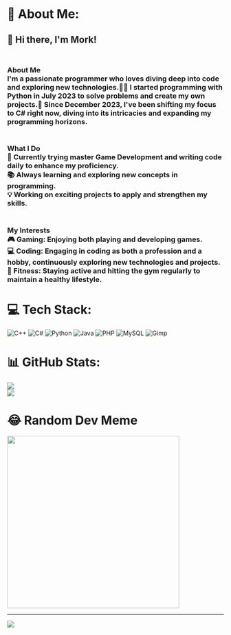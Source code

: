 # 💫 About Me:
## **👋 Hi there, I'm Mork!**<br><br>
### **About Me**<br>I'm a passionate programmer who loves diving deep into code and exploring new technologies.👨‍💻 I started programming with Python in July 2023 to solve problems and create my own projects.🐍 Since December 2023, I've been shifting my focus to C# right now, diving into its intricacies and expanding my programming horizons.<br><br>
### **What I Do**<br>🌟 Currently trying master Game Development and writing code daily to enhance my proficiency.  <br>📚 Always learning and exploring new concepts in programming.  <br>💡 Working on exciting projects to apply and strengthen my skills.  <br><br>
### **My Interests**<br>🎮 Gaming: Enjoying both playing and developing games.  <br>💻 Coding: Engaging in coding as both a profession and a hobby, continuously exploring new technologies and projects.  <br>💪 Fitness: Staying active and hitting the gym regularly to maintain a healthy lifestyle.  <br>

# **💻 Tech Stack**:
![C++](https://img.shields.io/badge/c++-%2300599C.svg?style=for-the-badge&logo=c%2B%2B&logoColor=white) ![C#](https://img.shields.io/badge/c%23-%23239120.svg?style=for-the-badge&logo=csharp&logoColor=white) ![Python](https://img.shields.io/badge/python-3670A0?style=for-the-badge&logo=python&logoColor=ffdd54) ![Java](https://img.shields.io/badge/java-%23ED8B00.svg?style=for-the-badge&logo=openjdk&logoColor=white) ![PHP](https://img.shields.io/badge/php-%23777BB4.svg?style=for-the-badge&logo=php&logoColor=white)  ![MySQL](https://img.shields.io/badge/mysql-%2300000f.svg?style=for-the-badge&logo=mysql&logoColor=white) ![Gimp](https://img.shields.io/badge/Gimp-657D8B?style=for-the-badge&logo=gimp&logoColor=FFFFFF)

# **📊 GitHub Stats**:
![](https://github-readme-stats.vercel.app/api?username=mork02&theme=onedark&hide_border=false&include_all_commits=true&count_private=true)<br/>
![](https://github-readme-streak-stats.herokuapp.com/?user=mork02&theme=onedark&hide_border=false)<br/>

# **😂 Random Dev Meme**
<img src='https://randommeme-five.vercel.app/' style="height: 400px;"/>

---
[![](https://visitcount.itsvg.in/api?id=mork02&icon=7&color=1)](https://visitcount.itsvg.in)

<!-- Proudly created with GPRM ( https://gprm.itsvg.in ) -->
